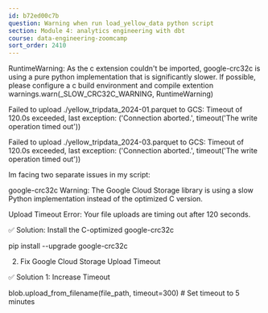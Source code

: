 ```yaml
---
id: b72ed00c7b
question: Warning when run load_yellow_data python script
section: Module 4: analytics engineering with dbt
course: data-engineering-zoomcamp
sort_order: 2410
---
```


RuntimeWarning: As the c extension couldn't be imported, google-crc32c is using a pure python implementation that is significantly slower. If possible, please configure a c build environment and compile extention warnings.warn(_SLOW_CRC32C_WARNING, RuntimeWarning)

Failed to upload ./yellow_tripdata_2024-01.parquet to GCS: Timeout of 120.0s exceeded, last exception: ('Connection aborted.', timeout('The write operation timed out'))

Failed to upload ./yellow_tripdata_2024-03.parquet to GCS: Timeout of 120.0s exceeded, last exception: ('Connection aborted.', timeout('The write operation timed out'))

Im facing two separate issues in my script:

google-crc32c Warning: The Google Cloud Storage library is using a slow Python implementation instead of the optimized C version.

Upload Timeout Error: Your file uploads are timing out after 120 seconds.

✅ Solution: Install the C-optimized google-crc32c

pip install --upgrade google-crc32c

2. Fix Google Cloud Storage Upload Timeout

✅ Solution 1: Increase Timeout

blob.upload_from_filename(file_path, timeout=300) # Set timeout to 5 minutes


